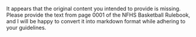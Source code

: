 It appears that the original content you intended to provide is missing. Please provide the text from page 0001 of the NFHS Basketball Rulebook, and I will be happy to convert it into markdown format while adhering to your guidelines.
